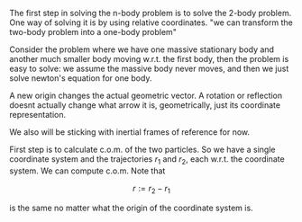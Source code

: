 The first step in solving the n-body problem is to solve the 2-body problem. One way of solving it is by using relative coordinates. "we can transform the two-body problem into a one-body problem"


Consider the problem where we have one massive stationary body and another much smaller body moving w.r.t. the first body, then the problem is easy to solve: we assume the massive body never moves, and then we just solve newton's equation for one body.


A new origin changes the actual geometric vector. A rotation or reflection doesnt actually change what arrow it is, geometrically, just its coordinate representation.


We also will be sticking with inertial frames of reference for now.


First step is to calculate c.o.m. of the two particles. So we have a single coordinate system and the trajectories $r_1$ and $r_2$, each w.r.t. the coordinate system. We can compute c.o.m. Note that

$$r := r_2 - r_1$$

is the same no matter what the origin of the coordinate system is.
